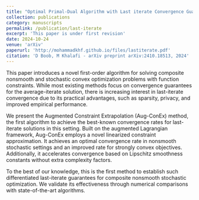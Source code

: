 ```yaml
---
title: "Optimal Primal-Dual Algorithm with Last iterate Convergence Guarantees for Stochastic Convex Optimization Problems"
collection: publications
category: manuscripts
permalink: /publication/last-iterate
excerpt: 'This paper is under first revision'
date: 2024-10-24
venue: 'arXiv'
paperurl: 'http://mohammadkhf.github.io/files/lastiterate.pdf'
citation: 'D Boob, M Khalafi - arXiv preprint arXiv:2410.18513, 2024'
---
```


This paper introduces a novel first-order algorithm for solving composite nonsmooth and stochastic convex optimization problems with function constraints. While most existing methods focus on convergence guarantees for the average-iterate solution, there is increasing interest in last-iterate convergence due to its practical advantages, such as sparsity, privacy, and improved empirical performance.

We present the Augmented Constraint Extrapolation (Aug-ConEx) method, the first algorithm to achieve the best-known convergence rates for last-iterate solutions in this setting. Built on the augmented Lagrangian framework, Aug-ConEx employs a novel linearized constraint approximation. It achieves an optimal convergence rate in nonsmooth stochastic settings and an improved rate for strongly convex objectives. Additionally, it accelerates convergence based on Lipschitz smoothness constants without extra complexity factors.

To the best of our knowledge, this is the first method to establish such differentiated last-iterate guarantees for composite nonsmooth stochastic optimization. We validate its effectiveness through numerical comparisons with state-of-the-art algorithms.
